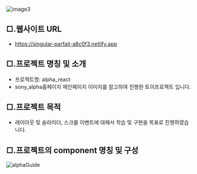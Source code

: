 
![image3](https://user-images.githubusercontent.com/104630719/166418344-0e6403d3-dcd7-4052-8794-ee14d4297197.png)
## □.웹사이트 URL
- <a href="https://singular-parfait-a8c0f3.netlify.app" >https://singular-parfait-a8c0f3.netlify.app</a>
## □.프로젝트 명칭 및 소개
- 프로젝트명: alpha_react
- sony_alpha홈페이지 메인페이지 이미지를 참고하여 진행한 토이프로젝트 입니다. 

## □.프로젝트 목적
- 레이아웃 및 슬라이더,  스크롤 이벤트에 대해서 학습 및 구현을 목표로 진행하였습니다.

## □.프로젝트의 component 명칭 및 구성

![alphaGuide](https://user-images.githubusercontent.com/104630719/166469174-59665c09-eb9f-4a2e-a326-ceae6cdd3551.png)
